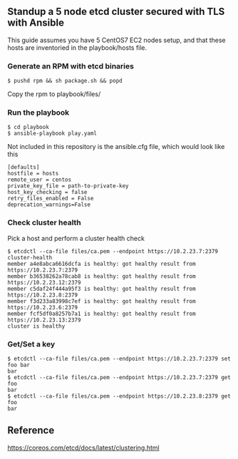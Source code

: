 ## Standup a 5 node etcd cluster secured with TLS with Ansible

This guide assumes you have 5 CentOS7 EC2 nodes setup, and that these hosts are inventoried in the playbook/hosts file.

### Generate an RPM with etcd binaries

```
$ pushd rpm && sh package.sh && popd
```

Copy the rpm to playbook/files/

### Run the playbook

```
$ cd playbook
$ ansible-playbook play.yaml 
```

Not included in this repository is the ansible.cfg file, which would look like this

```
[defaults]
hostfile = hosts
remote_user = centos
private_key_file = path-to-private-key
host_key_checking = false
retry_files_enabled = False
deprecation_warnings=False
```

### Check cluster health 

Pick a host and perform a cluster health check

```
$ etcdctl --ca-file files/ca.pem --endpoint https://10.2.23.7:2379 cluster-health
member a4e8abca6616dcfa is healthy: got healthy result from https://10.2.23.7:2379
member b36538262a78cab8 is healthy: got healthy result from https://10.2.23.12:2379
member c5daf24f444a95f3 is healthy: got healthy result from https://10.2.23.8:2379
member f3d233a83998c7ef is healthy: got healthy result from https://10.2.23.6:2379
member fcf5df0a8257b7a1 is healthy: got healthy result from https://10.2.23.13:2379
cluster is healthy
```

### Get/Set a key

```
$ etcdctl --ca-file files/ca.pem --endpoint https://10.2.23.7:2379 set foo bar
bar
$ etcdctl --ca-file files/ca.pem --endpoint https://10.2.23.7:2379 get foo 
bar
$ etcdctl --ca-file files/ca.pem --endpoint https://10.2.23.8:2379 get foo 
bar
```

## Reference

https://coreos.com/etcd/docs/latest/clustering.html
